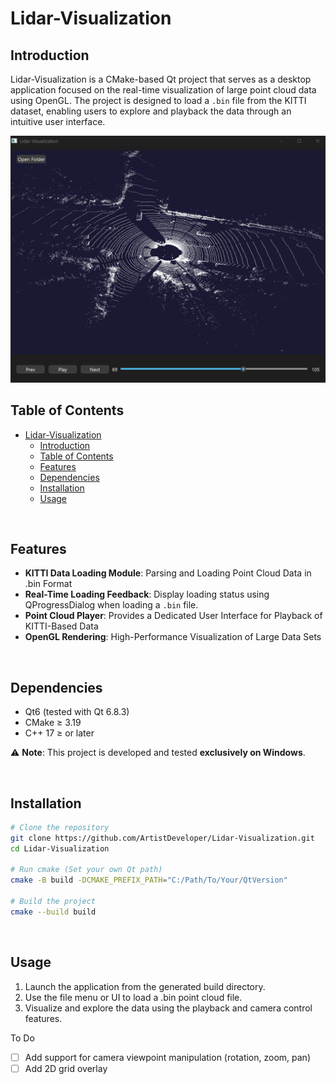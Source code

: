 # Lidar-Visualization

## Introduction
Lidar-Visualization is a CMake-based Qt project that serves as a desktop application focused on the real-time visualization of large point cloud data using OpenGL. The project is designed to load a `.bin` file from the KITTI dataset, enabling users to explore and playback the data through an intuitive user interface.

<img src="./assets/sample_frame.png" alt="UI Preview" width="700"/>

<br/>

## Table of Contents
- [Lidar-Visualization](#lidar-visualization)
  - [Introduction](#introduction)
  - [Table of Contents](#table-of-contents)
  - [Features](#features)
  - [Dependencies](#dependencies)
  - [Installation](#installation)
  - [Usage](#usage)

<br/>

## Features
- **KITTI Data Loading Module**: Parsing and Loading Point Cloud Data in .bin Format
- **Real-Time Loading Feedback**: Display loading status using QProgressDialog when loading a `.bin` file.
- **Point Cloud Player**: Provides a Dedicated User Interface for Playback of KITTI-Based Data
- **OpenGL Rendering**: High-Performance Visualization of Large Data Sets

<br/>

## Dependencies
- Qt6 (tested with Qt 6.8.3)
- CMake ≥ 3.19
- C++ 17 ≥ or later

⚠️ **Note**: This project is developed and tested **exclusively on Windows**.

<br/>

## Installation
```bash
# Clone the repository
git clone https://github.com/ArtistDeveloper/Lidar-Visualization.git
cd Lidar-Visualization

# Run cmake (Set your own Qt path)
cmake -B build -DCMAKE_PREFIX_PATH="C:/Path/To/Your/QtVersion"

# Build the project
cmake --build build
```

<br/>

## Usage
1. Launch the application from the generated build directory.
2. Use the file menu or UI to load a .bin point cloud file.
3. Visualize and explore the data using the playback and camera control features.


To Do
- [ ] Add support for camera viewpoint manipulation (rotation, zoom, pan)
- [ ] Add 2D grid overlay
